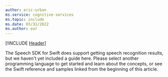 ```yaml
---
author: eric-urban
ms.service: cognitive-services
ms.topic: include
ms.date: 03/31/2022
ms.author: eur
---
```


[!INCLUDE [Header](../../common/swift.md)]

The Speech SDK for Swift does support getting speech recognition results, but we haven't yet included a guide here. Please select another programming language to get started and learn about the concepts, or see the Swift reference and samples linked from the beginning of this article. 